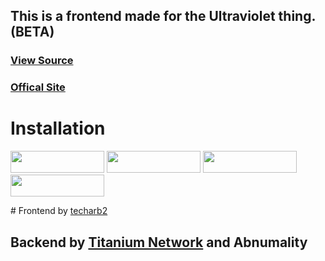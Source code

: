 <h2>This is a frontend made for the Ultraviolet thing. (BETA)</h2>

### <a href='https://github.com/titaniumnetwork-dev/ultraviolet-node'>View Source</a>
### <a href='https://englishtext.gq'>Offical Site</a>
# Installation
<p>
<a href="https://youtu.be/G2Krj2pxgKo"><img src="https://raw.githubusercontent.com/BinBashBanana/deploy-buttons/master/buttons/remade/render.svg" width="150" height="35"></a>
<a href="https://vercel.com/new/clone?s=https%3A%2F%2Fgithub.com%surajislam%ANIE-2.git&showOptionalTeamCreation=false"><img src="https://raw.githubusercontent.com/BinBashBanana/deploy-buttons/master/buttons/remade/vercel.svg" width="150" height="35"></a>
<a href="https://glitch.com/edit/#!/import/github/surajislam/ANIE-2"><img src="https://raw.githubusercontent.com/BinBashBanana/deploy-buttons/master/buttons/remade/glitch.svg" width="150" height="35"></a>
<a href="https://heroku.com/deploy/?template=https://github.com/surajislam/ANIE-2"><img src="https://raw.githubusercontent.com/BinBashBanana/deploy-buttons/master/buttons/remade/heroku.svg" width="150" height="35"></a>
<p>
# Frontend by <a href="https://github.com/techarb2">techarb2</a>
		      
## Backend by <a href="https://github.com/titaniumnetwork-dev">Titanium Network</a> and Abnumality
